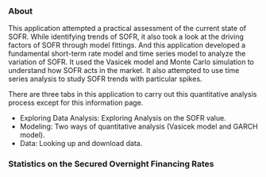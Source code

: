 ### About

This application attempted a practical assessment of the current state of SOFR. While identifying trends of SOFR, it also took a look at the driving factors of SOFR through model fittings. And this application developed a fundamental short-term rate model and time series model to analyze the variation of SOFR. It used the Vasicek model and Monte Carlo simulation to understand how SOFR acts in the market. It also attempted to use time series analysis to study SOFR trends with particular spikes.


There are three tabs in this application to carry out this quantitative analysis process except for this information page. 

- Exploring Data Analysis: Exploring Analysis on the SOFR value.
- Modeling: Two ways of quantitative analysis (Vasicek model and GARCH model).
- Data: Looking up and download data.



### Statistics on the Secured Overnight Financing Rates
